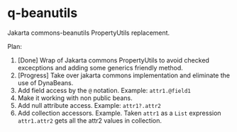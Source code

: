 # q-beanutils
Jakarta commons-beanutils PropertyUtils replacement.

Plan:

1. [Done] Wrap of Jakarta commons PropertyUtils to avoid checked excecptions and adding some generics friendly method.
2. [Progress] Take over jakarta commons implementation and eliminate the use of DynaBeans.
3. Add field access by the `@` notation. Example: `attr1.@field1`
4. Make it working with non public beans.
5. Add null attribute access. Example: `attr1?.attr2`
6. Add collection accessors. Example. Taken `attr1` as a `List` expression `attr1.attr2` gets all the attr2 values in collection. 